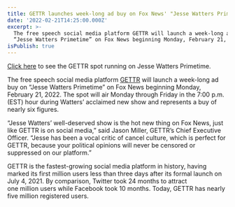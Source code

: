 ```yaml
---
title: GETTR launches week-long ad buy on Fox News' "Jesse Watters Primetime"
date: '2022-02-21T14:25:00.000Z'
excerpt: >-
  The free speech social media platform GETTR will launch a week-long ad buy on
  “Jesse Watters Primetime” on Fox News beginning Monday, February 21, 2022...
isPublish: true
---
```


[Click h]()[ere](https://gettr.com/post/pvtu81287b) to see the GETTR spot running on Jesse Watters Primetime.

The free speech social media platform [GETTR](https://gettr.us5.list-manage.com/track/click?u=ba369d366bf6ca0ee2e11d0b9&id=0d2a429a44&e=82ee8f8ec6) will launch a week-long ad buy on “Jesse Watters Primetime” on Fox News beginning Monday, February 21, 2022. The spot will air Monday through Friday in the 7:00 p.m. (EST) hour during Watters’ acclaimed new show and represents a buy of nearly six figures.

“Jesse Watters’ well-deserved show is the hot new thing on Fox News, just like GETTR is on social media,” said Jason Miller, GETTR’s Chief Executive Officer. “Jesse has been a vocal critic of cancel culture, which is perfect for GETTR, because your political opinions will never be censored or suppressed on our platform.”

GETTR is the fastest-growing social media platform in history, having marked its first million users less than three days after its formal launch on July 4, 2021. By comparison, Twitter took 24 months to attract one million users while Facebook took 10 months. Today, GETTR has nearly five million registered users.
